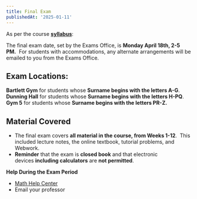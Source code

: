 ```yaml
---
title: Final Exam
publishedAt: '2025-01-11'
---
```


As per the course **[syllabus](https://onq.queensu.ca/content/enforced/992465-APSC174W25/APSC174-Syllabus-W21.pdf?ou=992465)**:

The final exam date, set by the Exams Office, is **Monday April 18th, 2-5 PM.**  For students with accommodations, any alternate arrangements will be emailed to you from the Exams Office.

## **Exam Locations:** 
 **Bartlett Gym** for students whose **Surname begins with the letters A-G**.
**Dunning Hall** for students whose **Surname begins with the letters H-PQ**.
**Gym 5** for students whose **Surname begins with the letters PR-Z.**

## **Material Covered**
- The final exam covers **all material in the course, from Weeks 1-12**.  This included lecture notes, the online textbook, tutorial problems, and Webwork.
- **Reminder** that the exam is **closed book** and that electronic devices **including calculators** are **not permitted**.

**Help During the Exam Period**

- [Math Help Center](https://www.queensu.ca/mathstat/undergraduate/current-undergraduate/help)
- Email your professor
